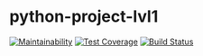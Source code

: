 # python-project-lvl1
[![Maintainability](https://api.codeclimate.com/v1/badges/6bf2c7a82da840aacf67/maintainability)](https://codeclimate.com/github/Amlaith/python-project-lvl1/maintainability)
[![Test Coverage](https://api.codeclimate.com/v1/badges/6bf2c7a82da840aacf67/test_coverage)](https://codeclimate.com/github/Amlaith/python-project-lvl1/test_coverage)
[![Build Status](https://travis-ci.com/Amlaith/python-project-lvl1.svg?branch=master)](https://travis-ci.com/Amlaith/python-project-lvl1)
